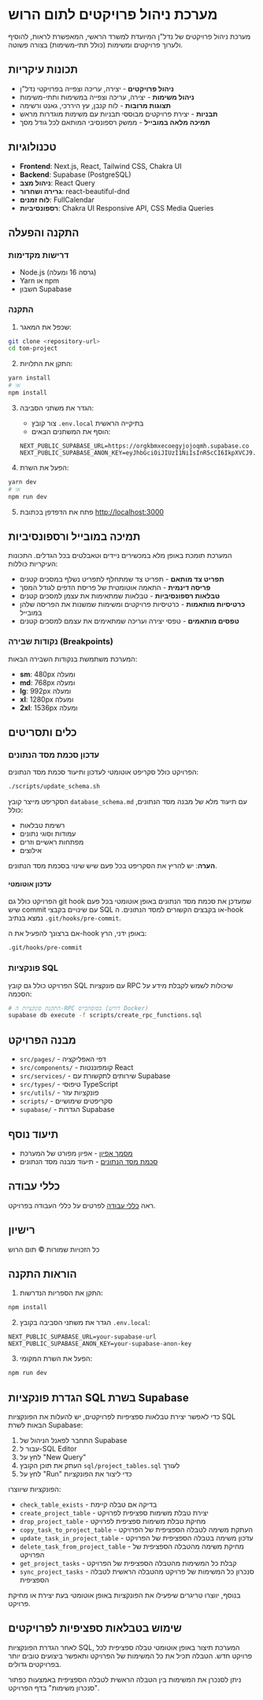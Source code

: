 # מערכת ניהול פרויקטים לתום הרוש

מערכת ניהול פרויקטים של נדל"ן המיועדת למשרד הראשי, המאפשרת לראות, להוסיף ולערוך פרויקטים ומשימות (כולל תתי‑משימות) בצורה פשוטה.

## תכונות עיקריות

- **ניהול פרויקטים** - יצירה, עריכה וצפייה בפרויקטי נדל"ן
- **ניהול משימות** - יצירה, עריכה וצפייה במשימות ותתי-משימות
- **תצוגות מרובות** - לוח קנבן, עץ היררכי, גאנט ורשימה
- **תבניות** - יצירת פרויקטים מבוססי תבניות עם משימות מוגדרות מראש
- **תמיכה מלאה במובייל** - ממשק רספונסיבי המותאם לכל גודל מסך

## טכנולוגיות

- **Frontend**: Next.js, React, Tailwind CSS, Chakra UI
- **Backend**: Supabase (PostgreSQL)
- **ניהול מצב**: React Query
- **גרירה ושחרור**: react-beautiful-dnd
- **לוח זמנים**: FullCalendar
- **רספונסיביות**: Chakra UI Responsive API, CSS Media Queries

## התקנה והפעלה

### דרישות מקדימות

- Node.js (גרסה 16 ומעלה)
- Yarn או npm
- חשבון Supabase

### התקנה

1. שכפל את המאגר:
```bash
git clone <repository-url>
cd tom-project
```

2. התקן את התלויות:
```bash
yarn install
# או
npm install
```

3. הגדר את משתני הסביבה:
   - צור קובץ `.env.local` בתיקייה הראשית
   - הוסף את המשתנים הבאים:
   ```
   NEXT_PUBLIC_SUPABASE_URL=https://orgkbmxecoegyjojoqmh.supabase.co
   NEXT_PUBLIC_SUPABASE_ANON_KEY=eyJhbGciOiJIUzI1NiIsInR5cCI6IkpXVCJ9.eyJpc3MiOiJzdXBhYmFzZSIsInJlZiI6Im9yZ2tibXhlY29lZ3lqb2pvcW1oIiwicm9sZSI6ImFub24iLCJpYXQiOjE3Mzg4NjMyODYsImV4cCI6MjA1NDQzOTI4Nn0.jK13G36VU7eLVQsxsXLhlYLKafISrh9j8QIWIQH7TVs
   ```

4. הפעל את השרת:
```bash
yarn dev
# או
npm run dev
```

5. פתח את הדפדפן בכתובת [http://localhost:3000](http://localhost:3000)

## תמיכה במובייל ורספונסיביות

המערכת תומכת באופן מלא במכשירים ניידים וטאבלטים בכל הגדלים. התכונות העיקריות כוללות:

- **תפריט צד מותאם** - תפריט צד שמתחלף לתפריט נשלף במסכים קטנים
- **פריסה דינמית** - התאמה אוטומטית של פריסת הדפים לגודל המסך
- **טבלאות רספונסיביות** - טבלאות שמתאימות את עצמן למסכים קטנים
- **כרטיסיות מותאמות** - כרטיסיות פרויקטים ומשימות שמשנות את הפריסה שלהן במובייל
- **טפסים מותאמים** - טפסי יצירה ועריכה שמתאימים את עצמם למסכים קטנים

### נקודות שבירה (Breakpoints)

המערכת משתמשת בנקודות השבירה הבאות:
- **sm**: 480px ומעלה
- **md**: 768px ומעלה
- **lg**: 992px ומעלה
- **xl**: 1280px ומעלה
- **2xl**: 1536px ומעלה

## כלים ותסריטים

### עדכון סכמת מסד הנתונים

הפרויקט כולל סקריפט אוטומטי לעדכון ותיעוד סכמת מסד הנתונים:

```bash
./scripts/update_schema.sh
```

הסקריפט מייצר קובץ `database_schema.md` עם תיעוד מלא של מבנה מסד הנתונים, כולל:
- רשימת טבלאות
- עמודות וסוגי נתונים
- מפתחות ראשיים וזרים
- אילוצים

**הערה**: יש להריץ את הסקריפט בכל פעם שיש שינוי בסכמת מסד הנתונים.

#### עדכון אוטומטי

הפרויקט כולל גם git hook שמעדכן את סכמת מסד הנתונים באופן אוטומטי בכל פעם שיש commit עם שינויים בקבצי SQL או בקבצים הקשורים למסד הנתונים. ה-hook נמצא בנתיב `.git/hooks/pre-commit`.

אם ברצונך להפעיל את ה-hook באופן ידני, הרץ:

```bash
.git/hooks/pre-commit
```

### פונקציות SQL

הפרויקט כולל גם קובץ SQL עם פונקציות RPC שיכולות לשמש לקבלת מידע על הסכמה:

```bash
# התקנת פונקציות ה-RPC בסופהבייס (דורש Docker)
supabase db execute -f scripts/create_rpc_functions.sql
```

## מבנה הפרויקט

- `src/pages/` - דפי האפליקציה
- `src/components/` - קומפוננטות React
- `src/services/` - שירותים לתקשורת עם Supabase
- `src/types/` - טיפוסי TypeScript
- `src/utils/` - פונקציות עזר
- `scripts/` - סקריפטים שימושיים
- `supabase/` - הגדרות Supabase

## תיעוד נוסף

- [מסמך אפיון](build_tracking.md) - אפיון מפורט של המערכת
- [סכמת מסד הנתונים](database_schema.md) - תיעוד מבנה מסד הנתונים

## כללי עבודה

ראה [כללי עבודה](rule.mdc) לפרטים על כללי העבודה בפרויקט.

## רישיון

כל הזכויות שמורות © תום הרוש 

## הוראות התקנה

1. התקן את הספריות הנדרשות:
```bash
npm install
```

2. הגדר את משתני הסביבה בקובץ `.env.local`:
```
NEXT_PUBLIC_SUPABASE_URL=your-supabase-url
NEXT_PUBLIC_SUPABASE_ANON_KEY=your-supabase-anon-key
```

3. הפעל את השרת המקומי:
```bash
npm run dev
```

## הגדרת פונקציות SQL בשרת Supabase

כדי לאפשר יצירת טבלאות ספציפיות לפרויקטים, יש להעלות את הפונקציות SQL הבאות לשרת Supabase:

1. התחבר לפאנל הניהול של Supabase
2. עבור ל-SQL Editor
3. לחץ על "New Query"
4. העתק את תוכן הקובץ `sql/project_tables.sql` לעורך
5. לחץ על "Run" כדי ליצור את הפונקציות

הפונקציות שיווצרו:
- `check_table_exists` - בדיקה אם טבלה קיימת
- `create_project_table` - יצירת טבלת משימות ספציפית לפרויקט
- `drop_project_table` - מחיקת טבלת משימות ספציפית לפרויקט
- `copy_task_to_project_table` - העתקת משימה לטבלה הספציפית של הפרויקט
- `update_task_in_project_table` - עדכון משימה בטבלה הספציפית של הפרויקט
- `delete_task_from_project_table` - מחיקת משימה מהטבלה הספציפית של הפרויקט
- `get_project_tasks` - קבלת כל המשימות מהטבלה הספציפית של הפרויקט
- `sync_project_tasks` - סנכרון כל המשימות של פרויקט מהטבלה הראשית לטבלה הספציפית

בנוסף, יווצרו טריגרים שיפעילו את הפונקציות באופן אוטומטי בעת יצירת או מחיקת פרויקט.

## שימוש בטבלאות ספציפיות לפרויקטים

לאחר הגדרת הפונקציות SQL, המערכת תיצור באופן אוטומטי טבלה ספציפית לכל פרויקט חדש. הטבלה תכיל את כל המשימות של הפרויקט ותאפשר ביצועים טובים יותר בפרויקטים גדולים.

ניתן לסנכרן את המשימות בין הטבלה הראשית לטבלה הספציפית באמצעות כפתור "סנכרון משימות" בדף הפרויקט. 